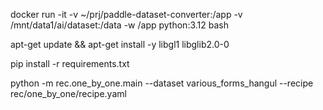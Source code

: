 docker run -it -v ~/prj/paddle-dataset-converter:/app -v /mnt/data1/ai/dataset:/data -w /app python:3.12 bash

apt-get update && apt-get install -y libgl1 libglib2.0-0

pip install -r requirements.txt

python -m rec.one_by_one.main --dataset various_forms_hangul --recipe rec/one_by_one/recipe.yaml
